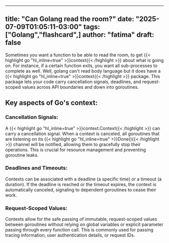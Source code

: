 
---
title: "Can Golang read the room?"
date: "2025-07-09T01:05:11-03:00"
tags: ["Golang","flashcard",]
author: "fatima"
draft: false
---

Sometimes you want a function to be able to read the room, to get {{< highlight go "hl_inline=true" >}}context{{< /highlight >}} about what is going on. For instance, if a certain function exits, you want all sub-processes to complete as well. Well, golang can't read body language but it does have a {{< highlight go "hl_inline=true" >}}context{{< /highlight >}} package.
This package lets your code carry cancellation signals, deadlines, and request-scoped values across API boundaries and down into goroutines.

## Key aspects of Go's context:
### Cancellation Signals:
A {{< highlight go "hl_inline=true" >}}context.Context{{< /highlight >}}
can carry a cancellation signal. When a context is canceled, all goroutines that are listening on its {{< highlight go "hl_inline=true" >}}Done(){{< /highlight >}} channel will be notified, allowing them to gracefully stop their operations. This is crucial for resource management and preventing goroutine leaks.

### Deadlines and Timeouts:
Contexts can be associated with a deadline (a specific time) or a timeout (a duration). If the deadline is reached or the timeout expires, the context is automatically canceled, signaling to dependent goroutines to cease their work.

### Request-Scoped Values:
Contexts allow for the safe passing of immutable, request-scoped values between goroutines without relying on global variables or explicit parameter passing through every function call. This is commonly used for passing tracing information, user authentication details, or request IDs.
